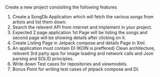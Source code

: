 Create a new project consisiting the following features

1. Create a SongDb Application which will fetch the various songs from artists and list them down.
2. Search the relevent API from internet and implement in your project.
3. Expected 2 page application 1st Page will be listing the songs and second page will be showing details after clicking on it.
3. Create Listing Page in Jetpack compose and details Page in Xml.
4. An application must contain DI (KOIN is preffered) Clean architecture, relevent 3rd party apis for image loading and network calls and Json parsing and SOLID principles.
5. Write down Test cases for repositories and viewmodels.
6. Bonus Point for writing test cases of jetpack compose and DI.
